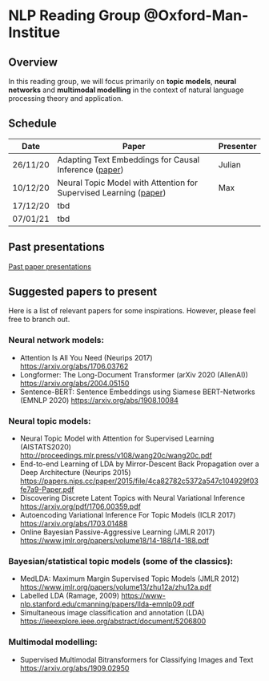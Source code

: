 # NLP Reading Group @Oxford-Man-Institue

## Overview
In this reading group, we will focus primarily on **topic models**, **neural networks** and **multimodal modelling** in the context of natural language processing theory and application.

## Schedule

| Date      | Paper | Presenter        |
|-------|----|----|
| 26/11/20 | Adapting Text Embeddings for Causal Inference ([paper](https://arxiv.org/abs/1905.12741)) | Julian | 
| 10/12/20 | Neural Topic Model with Attention for Supervised Learning ([paper](http://proceedings.mlr.press/v108/wang20c.html)) | Max | 
| 17/12/20      | tbd   |    |        | 
| 07/01/21      | tbd   |    |        | 


## Past presentations
[Past paper presentations](https://github.com/MaximilianAhrens/nlp_reading_group/tree/main/past_presentations)

## Suggested papers to present
Here is a list of relevant papers for some inspirations. However, please feel free to branch out.

### Neural network models:							
- Attention Is All You Need (Neurips 2017)					https://arxiv.org/abs/1706.03762		
- Longformer: The Long-Document Transformer (arXiv 2020 (AllenAI))					https://arxiv.org/abs/2004.05150		
- Sentence-BERT: Sentence Embeddings using Siamese BERT-Networks (EMNLP 2020)					https://arxiv.org/abs/1908.10084	

### Neural topic models:							
- Neural Topic Model with Attention for Supervised Learning (AISTATS2020)					http://proceedings.mlr.press/v108/wang20c/wang20c.pdf		
- End-to-end Learning of LDA by Mirror-Descent Back Propagation over a Deep Architecture (Neurips 2015) https://papers.nips.cc/paper/2015/file/4ca82782c5372a547c104929f03fe7a9-Paper.pdf		
- Discovering Discrete Latent Topics with Neural Variational Inference					https://arxiv.org/pdf/1706.00359.pdf		
- Autoencoding Variational Inference For Topic Models (ICLR 2017)					https://arxiv.org/abs/1703.01488		
- Online Bayesian Passive-Aggressive Learning (JMLR 2017)					https://www.jmlr.org/papers/volume18/14-188/14-188.pdf		
												
### Bayesian/statistical topic models (some of the classics):							
- MedLDA: Maximum Margin Supervised Topic Models (JMLR 2012)					https://www.jmlr.org/papers/volume13/zhu12a/zhu12a.pdf		
- Labelled LDA (Ramage, 2009)					https://www-nlp.stanford.edu/cmanning/papers/llda-emnlp09.pdf		
- Simultaneous image classification and annotation (LDA)					https://ieeexplore.ieee.org/abstract/document/5206800		

### Multimodal modelling:
- Supervised Multimodal Bitransformers for Classifying Images and Text https://arxiv.org/abs/1909.02950
